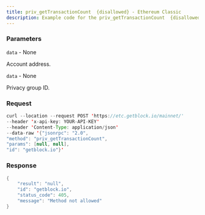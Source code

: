 ```yaml
---
title: priv_getTransactionCount  {disallowed} - Ethereum Classic
description: Example code for the priv_getTransactionCount  {disallowed} json-rpc method. Сomplete guide on how to use priv_getTransactionCount  {disallowed} json-rpc in GetBlock.io Web3 documentation.
---
```


### Parameters


`data` - None

Account address.

`data` - None

Privacy group ID.

### Request

``` java
curl --location --request POST 'https://etc.getblock.io/mainnet/' 
--header 'x-api-key: YOUR-API-KEY' 
--header 'Content-Type: application/json' 
--data-raw '{"jsonrpc": "2.0",
"method": "priv_getTransactionCount",
"params": [null, null],
"id": "getblock.io"}'
```

###  Response

``` java
{
    "result": "null",
    "id": "getblock.io",
    "status_code": 405,
    "message": "Method not allowed"
}
```

